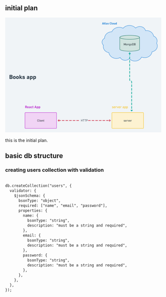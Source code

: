 ## initial plan

<!-- add image -->
![alt](./v-1.0.0.png)           


this is the initial plan.

## basic db structure

### creating users collection with validation

```mongodb

db.createCollection("users", {
  validator: {
    $jsonSchema: {
      bsonType: "object",
      required: ["name", "email", "password"],
      properties: {
        name: {
          bsonType: "string",
          description: "must be a string and required",
        },
        email: {
          bsonType: "string",
          description: "must be a string and required",
        },
        password: {
          bsonType: "string",
          description: "must be a string and required",
        },
      },
    },
  },
});

```

